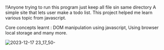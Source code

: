 !!Anyone trying to run this program just keep all file sin same directory
A simple site that lets user make a todo list.
This project helped me learn various topic from javascript.

Core concepts learnt : 
DOM manipulation using javascript,
Using browser local storage and many more.

![2023-12-17 23_17_50-](https://github.com/rishavPoudelZ/to-do/assets/154069771/4d10b78a-a293-40b3-bcc6-6e4d6c37bc1e)
